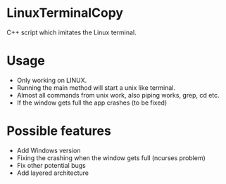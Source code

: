 # LinuxTerminalCopy
C++ script which imitates the Linux terminal.

# Usage

- Only working on LINUX.
- Running the main method will start a unix like terminal.
- Almost all commands from unix work, also piping works, grep, cd etc.
- If the window gets full the app crashes (to be fixed)

# Possible features

- Add Windows version
- Fixing the crashing when the window gets full (ncurses problem)
- Fix other potential bugs
- Add layered architecture
